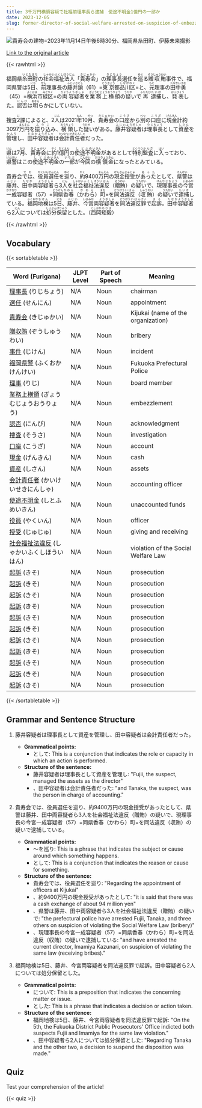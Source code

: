```yaml
---
title: 3千万円横領容疑で社福前理事長ら逮捕　使途不明金1億円の一部か
date: 2023-12-05
slug: former-director-of-social-welfare-arrested-on-suspicion-of-embezzling-30-million-yen-possibly-part-of-1-billion-yen-of-unaccounted-funds
---
```


![貴寿会の建物=2023年11月14日午後6時30分、福岡県糸田町、伊藤未来撮影](https://www.asahicom.jp/imgopt/img/fa9cadcdf6/comm_L/AS20231205002647.jpg "貴寿会の建物=2023年11月14日午後6時30分、福岡県糸田町、伊藤未来撮影")

[Link to the original article](https://asahi.com/articles/ASRD563R3RD5TIPE004.html?iref=pc_national_top__n)

{{< rawhtml >}}
<p>福岡県<ruby>糸田町<rt>いとだまち</rt></ruby>の<ruby>社会福祉法人<rt>しゃかいふくしほうじん</rt></ruby>「<ruby>貴寿会<rt>きじゅかい</rt></ruby>」の<ruby>理事長<rt>りじちょう</rt></ruby>選任を<ruby>巡<rt>めぐ</rt></ruby>る<ruby>贈収賄<rt>ぞうしゅうわい</rt></ruby>事件で、福岡県警は5<ruby>日<rt>にち</rt></ruby>、<ruby>前<rt>ぜん</rt></ruby>理事長の<ruby>藤井諭<rt>ふじいさとし</rt></ruby>（61）=<ruby>東京<rt>とうきょう</rt></ruby>都<ruby>品川区<rt>しながわく</rt></ruby>=と、<ruby>元<rt>もと</rt></ruby>理事の<ruby>田中勇<rt>たなかいさむ</rt></ruby>（45）=<ruby>横浜<rt>よこはま</rt></ruby>市<ruby>緑区<rt>みどりく</rt></ruby>=の<ruby>両<rt>りょう</rt></ruby><ruby>容疑者<rt>ようぎしゃ</rt></ruby>を<ruby>業務上横領<rt>ぎょうむじょうおうりょう</rt></ruby>の<ruby>疑<rt>うたが</rt></ruby>いで<ruby>再<rt>ふたたび</rt></ruby><ruby>逮捕<rt>たいほ</rt></ruby>し、<ruby>発表<rt>はっぴょう</rt></ruby>した。<ruby>認否<rt>にんぴ</rt></ruby>は<ruby>明<rt>あきら</rt></ruby>らかにしていない。</p>

<p>捜査<ruby>2<rt>に</rt></ruby>課によると、2<ruby>人<rt>にん</rt></ruby>は2021<ruby>年<rt>ねん</rt></ruby>10<ruby>月<rt>がつ</rt></ruby>、<ruby>貴寿会<rt>きじゅかい</rt></ruby>の<ruby>口座<rt>こうざ</rt></ruby>から<ruby>別<rt>べつ</rt></ruby>の<ruby>口座<rt>こうざ</rt></ruby>に<ruby>現金<rt>げんきん</rt></ruby>計約3097<ruby>万<rt>まん</rt></ruby><ruby>円<rt>えん</rt></ruby>を<ruby>振り込<rt>ふりこ</rt></ruby>み、<ruby>横領<rt>おうりょう</rt></ruby>した<ruby>疑<rt>うたが</rt></ruby>いがある。<ruby>藤井<rt>ふじい</rt></ruby><ruby>容疑者<rt>ようぎしゃ</rt></ruby>は<ruby>理事長<rt>りじちょう</rt></ruby>として<ruby>資産<rt>しさん</rt></ruby>を<ruby>管理<rt>かんり</rt></ruby>し、<ruby>田中<rt>たなか</rt></ruby><ruby>容疑者<rt>ようぎしゃ</rt></ruby>は<ruby>会計<rt>かいけい</rt></ruby><ruby>責任者<rt>せきにんしゃ</rt></ruby>だった。</p>

<p><ruby>県<rt>けん</rt></ruby>は7<ruby>月<rt>がつ</rt></ruby>、<ruby>貴寿会<rt>きじゅかい</rt></ruby>に<ruby>約<rt>やく</rt></ruby>1<ruby>億<rt>おく</rt></ruby><ruby>円<rt>えん</rt></ruby>の<ruby>使途<rt>しと</rt></ruby><ruby>不明<rt>ふめい</rt></ruby><ruby>金<rt>きん</rt></ruby>があるとして<ruby>特別<rt>とくべつ</rt></ruby><ruby>監査<rt>かんさ</rt></ruby>に<ruby>入<rt>はい</rt></ruby>っており、<ruby>県警<rt>けんけい</rt></ruby>はこの<ruby>使途<rt>しと</rt></ruby><ruby>不明<rt>ふめい</rt></ruby><ruby>金<rt>きん</rt></ruby>の<ruby>一部<rt>いちぶ</rt></ruby>が<ruby>今回<rt>こんかい</rt></ruby>の<ruby>横領<rt>おうりょう</rt></ruby><ruby>金<rt>きん</rt></ruby>になったとみている。</p>

<p>貴寿会<ruby>では<rt>でわ</rt></ruby>、<ruby>役員<rt>やくいん</rt></ruby><ruby>選任<rt>せんにん</rt></ruby>を<ruby>巡<rt>めぐ</rt></ruby>り、<ruby>約<rt>やく</rt></ruby>9400<ruby>万<rt>まん</rt></ruby><ruby>円<rt>えん</rt></ruby>の<ruby>現金<rt>げんきん</rt></ruby><ruby>授受<rt>じゅじゅ</rt></ruby>が<ruby>あった<rt>あった</rt></ruby>として、<ruby>県警<rt>けんけい</rt></ruby>は<ruby>藤井<rt>ふじい</rt></ruby>、<ruby>田中<rt>たなか</rt></ruby>両<ruby>容疑者<rt>ようぎしゃ</rt></ruby>ら3<ruby>人<rt>にん</rt></ruby>を<ruby>社会<rt>しゃかい</rt></ruby><ruby>福祉<rt>ふくし</rt></ruby><ruby>法<rt>ほう</rt></ruby><ruby>違反<rt>いはん</rt></ruby>（<ruby>贈賄<rt>ぞうわい</rt></ruby>）の<ruby>疑い<rt>うたがい</rt></ruby>で、<ruby>現<rt>げん</rt></ruby><ruby>理事長<rt>りじちょう</rt></ruby>の<ruby>今宮<rt>いまみや</rt></ruby><ruby>一成<rt>かずなり</rt></ruby>容疑者（57）=<ruby>同<rt>どう</rt></ruby><ruby>県<rt>けん</rt></ruby><ruby>香春<rt>かわら</rt></ruby>（<ruby>かわら<rt>かわら</rt></ruby>）<ruby>町<rt>まち</rt></ruby>=を<ruby>同<rt>どう</rt></ruby><ruby>法<rt>ほう</rt></ruby><ruby>違反<rt>いはん</rt></ruby>（<ruby>収賄<rt>しゅうわい</rt></ruby>）の<ruby>疑い<rt>うたがい</rt></ruby>で<ruby>逮捕<rt>たいほ</rt></ruby>している。<ruby>福岡<rt>ふくおか</rt></ruby><ruby>地検<rt>ちけん</rt></ruby>は5<ruby>日<rt>にち</rt></ruby>、<ruby>藤井<rt>ふじい</rt></ruby>、<ruby>今宮<rt>いまみや</rt></ruby>両<ruby>容疑者<rt>ようぎしゃ</rt></ruby>を<ruby>同<rt>どう</rt></ruby><ruby>法<rt>ほう</rt></ruby><ruby>違反<rt>いはん</rt></ruby><ruby>罪<rt>ざい</rt></ruby>で<ruby>起訴<rt>きそ</rt></ruby>。<ruby>田中<rt>たなか</rt></ruby><ruby>容疑者<rt>ようぎしゃ</rt></ruby>ら2<ruby>人<rt>にん</rt></ruby>については<ruby>処分<rt>しょぶん</rt></ruby><ruby>保留<rt>ほりゅう</rt></ruby>とした。（<ruby>西岡<rt>にしおか</rt></ruby><ruby>矩毅<rt>のりき</rt></ruby>）</p>
{{< /rawhtml >}}

## Vocabulary


{{< sortabletable >}}

| Word (Furigana) | JLPT Level | Part of Speech | Meaning |
|-----------------|------------|----------------|---------|
|[理事長](https://jisho.org/search/%E7%90%86%E4%BA%8B%E9%95%B7) (りじちょう)| N/A | Noun | chairman |
|[選任](https://jisho.org/search/%E9%81%B8%E4%BB%BB) (せんにん)| N/A | Noun | appointment |
|[貴寿会](https://jisho.org/search/%E8%B2%B4%E5%AF%BF%E4%BC%9A) (きじゅかい)| N/A | Noun | Kijukai (name of the organization) |
|[贈収賄](https://jisho.org/search/%E8%B4%88%E5%8F%8E%E8%B3%84) (ぞうしゅうわい)| N/A | Noun | bribery |
|[事件](https://jisho.org/search/%E4%BA%8B%E4%BB%B6) (じけん)| N/A | Noun | incident |
|[福岡県警](https://jisho.org/search/%E7%A6%8F%E5%B2%A1%E7%9C%8C%E8%AD%A6) (ふくおかけんけい)| N/A | Noun | Fukuoka Prefectural Police |
|[理事](https://jisho.org/search/%E7%90%86%E4%BA%8B) (りじ)| N/A | Noun | board member |
|[業務上横領](https://jisho.org/search/%E6%A5%AD%E5%8B%99%E4%B8%8A%E6%A8%AA%E9%A0%98) (ぎょうむじょうおうりょう)| N/A | Noun | embezzlement |
|[認否](https://jisho.org/search/%E8%AA%8D%E5%90%A6) (にんぴ)| N/A | Noun | acknowledgment |
|[捜査](https://jisho.org/search/%E6%8D%9C%E6%9F%BB) (そうさ)| N/A | Noun | investigation |
|[口座](https://jisho.org/search/%E5%8F%A3%E5%BA%A7) (こうざ)| N/A | Noun | account |
|[現金](https://jisho.org/search/%E7%8F%BE%E9%87%91) (げんきん)| N/A | Noun | cash |
|[資産](https://jisho.org/search/%E8%B3%87%E7%94%A3) (しさん)| N/A | Noun | assets |
|[会計責任者](https://jisho.org/search/%E4%BC%9A%E8%A8%88%E8%B2%AC%E4%BB%BB%E8%80%85) (かいけいせきにんしゃ)| N/A | Noun | accounting officer |
|[使途不明金](https://jisho.org/search/%E4%BD%BF%E9%80%94%E4%B8%8D%E6%98%8E%E9%87%91) (しとふめいきん)| N/A | Noun | unaccounted funds |
|[役員](https://jisho.org/search/%E5%BD%B9%E5%93%A1) (やくいん)| N/A | Noun | officer |
|[授受](https://jisho.org/search/%E6%8E%88%E5%8F%97) (じゅじゅ)| N/A | Noun | giving and receiving |
|[社会福祉法違反](https://jisho.org/search/%E7%A4%BE%E4%BC%9A%E7%A6%8F%E7%A5%89%E6%B3%95%E9%81%95%E5%8F%8D) (しゃかいふくしほういはん)| N/A | Noun | violation of the Social Welfare Law |
|[起訴](https://jisho.org/search/%E8%B5%B7%E8%A8%B4) (きそ)| N/A | Noun | prosecution |
|[起訴](https://jisho.org/search/%E8%B5%B7%E8%A8%B4) (きそ)| N/A | Noun | prosecution |
|[起訴](https://jisho.org/search/%E8%B5%B7%E8%A8%B4) (きそ)| N/A | Noun | prosecution |
|[起訴](https://jisho.org/search/%E8%B5%B7%E8%A8%B4) (きそ)| N/A | Noun | prosecution |
|[起訴](https://jisho.org/search/%E8%B5%B7%E8%A8%B4) (きそ)| N/A | Noun | prosecution |
|[起訴](https://jisho.org/search/%E8%B5%B7%E8%A8%B4) (きそ)| N/A | Noun | prosecution |
|[起訴](https://jisho.org/search/%E8%B5%B7%E8%A8%B4) (きそ)| N/A | Noun | prosecution |
|[起訴](https://jisho.org/search/%E8%B5%B7%E8%A8%B4) (きそ)| N/A | Noun | prosecution |
|[起訴](https://jisho.org/search/%E8%B5%B7%E8%A8%B4) (きそ)| N/A | Noun | prosecution |
|[起訴](https://jisho.org/search/%E8%B5%B7%E8%A8%B4) (きそ)| N/A | Noun | prosecution |
|[起訴](https://jisho.org/search/%E8%B5%B7%E8%A8%B4) (きそ)| N/A | Noun | prosecution |

{{< /sortabletable >}}


## Grammar and Sentence Structure

1. 藤井容疑者は理事長として資産を管理し、田中容疑者は会計責任者だった。

   - **Grammatical points:** 
     - として: This is a conjunction that indicates the role or capacity in which an action is performed.
   - **Structure of the sentence:** 
     - 藤井容疑者は理事長として資産を管理し: "Fujii, the suspect, managed the assets as the director"
     - 、田中容疑者は会計責任者だった: "and Tanaka, the suspect, was the person in charge of accounting."

2. 貴寿会では、役員選任を巡り、約9400万円の現金授受があったとして、県警は藤井、田中両容疑者ら3人を社会福祉法違反（贈賄）の疑いで、現理事長の今宮一成容疑者（57）=同県香春（かわら）町=を同法違反（収賄）の疑いで逮捕している。

   - **Grammatical points:** 
     - ～を巡り: This is a phrase that indicates the subject or cause around which something happens.
     - として: This is a conjunction that indicates the reason or cause for something.
   - **Structure of the sentence:** 
     - 貴寿会では、役員選任を巡り: "Regarding the appointment of officers at Kijukai"
     - 、約9400万円の現金授受があったとして: "it is said that there was a cash exchange of about 94 million yen"
     - 、県警は藤井、田中両容疑者ら3人を社会福祉法違反（贈賄）の疑いで: "the prefectural police have arrested Fujii, Tanaka, and three others on suspicion of violating the Social Welfare Law (bribery)"
     - 、現理事長の今宮一成容疑者（57）=同県香春（かわら）町=を同法違反（収賄）の疑いで逮捕している: "and have arrested the current director, Imamiya Kazunari, on suspicion of violating the same law (receiving bribes)."

3. 福岡地検は5日、藤井、今宮両容疑者を同法違反罪で起訴。田中容疑者ら2人については処分保留とした。

   - **Grammatical points:** 
     - について: This is a preposition that indicates the concerning matter or issue.
     - とした: This is a phrase that indicates a decision or action taken.
   - **Structure of the sentence:** 
     - 福岡地検は5日、藤井、今宮両容疑者を同法違反罪で起訴: "On the 5th, the Fukuoka District Public Prosecutors' Office indicted both suspects Fujii and Imamiya for the same law violation."
     - 、田中容疑者ら2人については処分保留とした: "Regarding Tanaka and the other two, a decision to suspend the disposition was made."

## Quiz

Test your comprehension of the article!

{{< quiz >}}